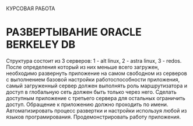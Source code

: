 КУРСОВАЯ РАБОТА 

# РАЗВЕРТЫВАНИЕ ORACLE BERKELEY DB 

Структура состоит из 3 серверов: 1 - alt linux, 2 - astra linux, 3 - redos. После определения который из них меньше всего загружен, необходимо развернуть приложение на самом свободном из серверов с выполнением базовой настройки работоспособности приложения, самый загруженный сервер должен выполнять роль маршрутизатора и доступ в глобальную сеть должен быть только через него. Сделать доступным приложение с третьего сервера для остальных ограничить доступ. Обращение к приложению должно проходить по  имени. Автоматизировать процесс развертки и настройки используя любой из языков програмирования. Продемонстрировать работу приложения.
